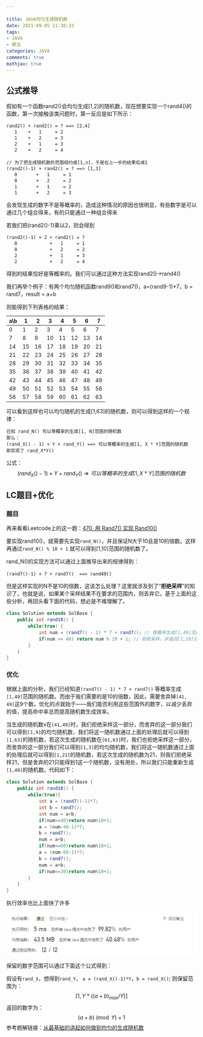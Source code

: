 ```yaml
---

title: JAVA均匀生成随机数
date: 2021-09-05 11:38:33
tags:
- JAVA
- 算法
categories: JAVA
comments: true
mathjax: true
---
```


## 公式推导

假如有一个函数rand2()会均匀生成[1,2]的随机数，现在想要实现一个rand4()的函数，第一次接触该类问题时，第一反应是如下所示：

```
rand2() + rand2() = ? ==> [2,4]
   1    +   1     = 2
   1    +   2     = 3
   2    +   1     = 3
   2    +   2     = 4

// 为了把生成随机数的范围规约成[1,n]，于是在上一步的结果后减1
(rand2()-1) + rand2() = ? ==> [1,3]
   0       +   1     = 1
   0       +   2     = 2
   1       +   1     = 2
   1       +   2     = 3
```

<!--more-->

会发现生成的数字不是等概率的，造成这种情况的原因也很明显，有些数字是可以通过几个组合得来，有的只能通过一种组合得来

若我们把(rand2()-1)乘以2，则会得到

```
(rand2()-1) × 2 + rand2() = ?
   0            +   1     = 1
   0            +   2     = 2
   2            +   1     = 3
   2            +   2     = 4
```

得到的结果恰好是等概率的。我们可以通过这种方法实现rand2()->rand4()



我们再举个例子：有两个均匀随机函数rand9()和rand7()，a=(rand9-1)*7，b = rand7，result = a+b

则能得到下列表格的结果：

| a\b  | 1    | 2    | 3    | 4    | 5    | 6    | 7    |
| ---- | ---- | ---- | ---- | ---- | ---- | ---- | ---- |
| 0    | 1    | 2    | 3    | 4    | 5    | 6    | 7    |
| 7    | 8    | 9    | 10   | 11   | 12   | 13   | 14   |
| 14   | 15   | 16   | 17   | 18   | 19   | 20   | 21   |
| 21   | 22   | 23   | 24   | 25   | 26   | 27   | 28   |
| 28   | 29   | 30   | 31   | 32   | 33   | 34   | 35   |
| 35   | 36   | 37   | 38   | 39   | 40   | 41   | 42   |
| 42   | 43   | 44   | 45   | 46   | 47   | 48   | 49   |
| 49   | 50   | 51   | 52   | 53   | 54   | 55   | 56   |
| 56   | 57   | 58   | 59   | 60   | 61   | 62   | 63   |

可以看到这样也可以均匀随机的生成[1,63]的随机数，则可以得到这样的一个规律：

```
已知 rand_N() 可以等概率的生成[1, N]范围的随机数
那么：
(rand_X() - 1) × Y + rand_Y() ==> 可以等概率的生成[1, X * Y]范围的随机数
即实现了 rand_X*Y()
```

公式：
$$
(rand_X() - 1) × Y + rand_Y() \Rightarrow 可以等概率的生成[1, X * Y]范围的随机数
$$


## LC题目+优化

### 题目

再来看看Leetcode上的这一题：[470. 用 Rand7() 实现 Rand10()](https://leetcode-cn.com/problems/implement-rand10-using-rand7/)

要实现rand10()，就需要先实现``rand_N()``，并且保证N大于10且是10的倍数。这样再通过``rand_N() % 10 + 1`` 就可以得到[1,10]范围的随机数了。

rand_N()的实现方法可以通过上面推导出来的规律得到：

``(rand7()-1) × 7 + rand7()  ==> rand49()``

但是这样实现的N不是10的倍数，这该怎么处理？这里就涉及到了“**拒绝采样**”的知识了，也就是说，如果某个采样结果不在要求的范围内，则丢弃它。基于上面的这些分析，再回头看下面的代码，想必是不难理解了。

```java
class Solution extends SolBase {
    public int rand10() {
        while(true) {
            int num = (rand7() - 1) * 7 + rand7(); // 等概率生成[1,49]范围的随机数
            if(num <= 40) return num % 10 + 1; // 拒绝采样，并返回[1,10]范围的随机数
        }
    }
}
```

### 优化

根据上面的分析，我们已经知道`(rand7() - 1) * 7 + rand7()` 等概率生成`[1,49]`范围的随机数。而由于我们需要的是10的倍数，因此，需要舍弃掉`[41, 49]`这9个数。优化的点就始于——我们能否利用这些范围外的数字，以减少丢弃的值，提高命中率总而提高随机数生成效率。

当生成的随机数x在``[41,49]``时，我们拒绝采样这一部分，而舍弃的这一部分我们可以得到``[1,9]``的均匀随机数，我们将这一随机数通过上面的处理后就可以得到``[1,63]``的随机数，若这次生成的随机数在``[61,63]``时，我们也拒绝采样这一部分，而舍弃的这一部分我们可以得到``[1,3]``的均匀随机数，我们将这一随机数通过上面的处理后就可以得到``[1,21]``的随机数，若这次生成的随机数为21，则我们拒绝采样21，但是舍弃的21只能得到1这一个随机数，没有用处，所以我们只能重新生成`[1,49]`的随机数。代码如下：

```java
class Solution extends SolBase {
    public int rand10() {
        while(true){
            int a = (rand7()-1)*7;
            int b = rand7();
            int num = a+b;
            if(num<=40)return num%10+1;
            a = (num-40-1)*7;
            b = rand7();
            num = a+b;
            if(num<=60)return num%10+1;
            a = (num-60-1)*7;
            b = rand7();
            num = a+b;
            if(num<=20)return num%10+1;
        }
    }
}
```

执行效率也比上面快了许多

![image-20210905123421344](JAVA均匀生成随机数/image-20210905123421344.png)

保留的数字范围可以通过下面这个公式得到：

假设有``rand_X``，想得到``rand_Y``，
``a = (rand_X()-1)*Y``，``b = rand_X()``;
则保留范围为：
$$
[1,Y*((a+b)_{max}/Y)]
$$
返回的数字为：
$$
(a+b)\pmod Y + 1
$$
参考题解链接：[从最基础的讲起如何做到均匀的生成随机数](https://leetcode-cn.com/problems/implement-rand10-using-rand7/solution/cong-zui-ji-chu-de-jiang-qi-ru-he-zuo-dao-jun-yun-/)
